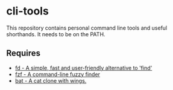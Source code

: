 cli-tools
=========

This repository contains personal command line tools and useful shorthands. It needs to be on the PATH.

Requires
--------
* [fd - A simple, fast and user-friendly alternative to 'find'](https://github.com/sharkdp/fd)
* [fzf - A command-line fuzzy finder](https://github.com/junegunn/fzf)
* [bat - A cat clone with wings.](https://github.com/sharkdp/bat)

